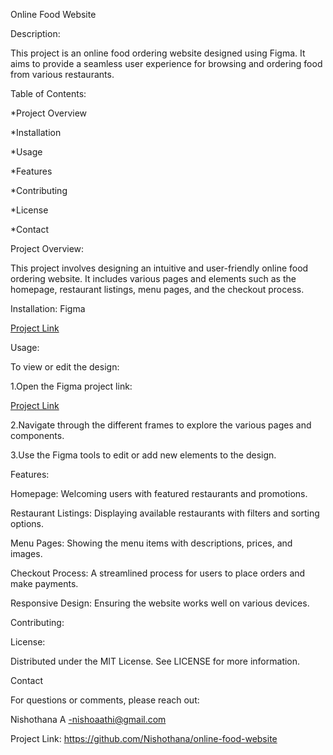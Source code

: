Online Food Website

Description:

This project is an online food ordering website designed using Figma. It aims to provide a seamless user experience for browsing and ordering food from various restaurants.

Table of Contents:

*Project Overview

*Installation

*Usage

*Features

*Contributing

*License

*Contact

Project Overview:

This project involves designing an intuitive and user-friendly online food ordering website. It includes various pages and elements such as the homepage, restaurant listings, menu pages, and the checkout process.

Installation:
 Figma

[Project Link](https://www.figma.com/proto/a4I1GoT0sIlxo3w25lV0aJ/project?page-id=34%3A50&node-id=119-287&viewport=-743%2C502%2C0.65&t=FeSVYLnzFiJE3o56-1&scaling=scale-down&content-scaling=fixed&starting-point-node-id=119%3A287)

Usage:

To view or edit the design:

1.Open the Figma project link:

[Project Link](https://www.figma.com/proto/a4I1GoT0sIlxo3w25lV0aJ/project?page-id=34%3A50&node-id=119-287&viewport=-743%2C502%2C0.65&t=FeSVYLnzFiJE3o56-1&scaling=scale-down&content-scaling=fixed&starting-point-node-id=119%3A287)

2.Navigate through the different frames to explore the various pages and components.

3.Use the Figma tools to edit or add new elements to the design.

Features:

Homepage: Welcoming users with featured restaurants and promotions.

Restaurant Listings: Displaying available restaurants with filters and sorting options.

Menu Pages: Showing the menu items with descriptions, prices, and images.

Checkout Process: A streamlined process for users to place orders and make payments.

Responsive Design: Ensuring the website works well on various devices.

Contributing:





License:

Distributed under the MIT License. 
See LICENSE for more information.

Contact

For questions or comments, please reach out:

Nishothana A -nishoaathi@gmail.com

Project Link: https://github.com/Nishothana/online-food-website


